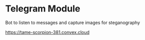 # Telegram Module 

Bot to listen to messages and capture images for steganography


https://tame-scorpion-381.convex.cloud